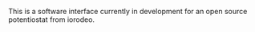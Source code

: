 This is a software interface currently in development for an open source potentiostat from iorodeo.



